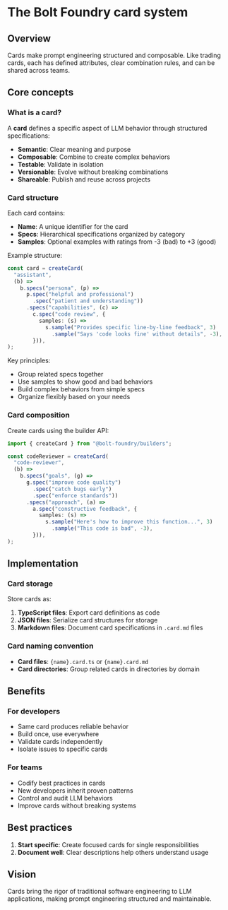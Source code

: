 # The Bolt Foundry card system

## Overview

Cards make prompt engineering structured and composable. Like trading cards,
each has defined attributes, clear combination rules, and can be shared across
teams.

## Core concepts

### What is a card?

A **card** defines a specific aspect of LLM behavior through structured
specifications:

- **Semantic**: Clear meaning and purpose
- **Composable**: Combine to create complex behaviors
- **Testable**: Validate in isolation
- **Versionable**: Evolve without breaking combinations
- **Shareable**: Publish and reuse across projects

### Card structure

Each card contains:

- **Name**: A unique identifier for the card
- **Specs**: Hierarchical specifications organized by category
- **Samples**: Optional examples with ratings from -3 (bad) to +3 (good)

Example structure:

```typescript
const card = createCard(
  "assistant",
  (b) =>
    b.specs("persona", (p) =>
      p.spec("helpful and professional")
        .spec("patient and understanding"))
      .specs("capabilities", (c) =>
        c.spec("code review", {
          samples: (s) =>
            s.sample("Provides specific line-by-line feedback", 3)
              .sample("Says 'code looks fine' without details", -3),
        })),
);
```

Key principles:

- Group related specs together
- Use samples to show good and bad behaviors
- Build complex behaviors from simple specs
- Organize flexibly based on your needs

### Card composition

Create cards using the builder API:

```typescript
import { createCard } from "@bolt-foundry/builders";

const codeReviewer = createCard(
  "code-reviewer",
  (b) =>
    b.specs("goals", (g) =>
      g.spec("improve code quality")
        .spec("catch bugs early")
        .spec("enforce standards"))
      .specs("approach", (a) =>
        a.spec("constructive feedback", {
          samples: (s) =>
            s.sample("Here's how to improve this function...", 3)
              .sample("This code is bad", -3),
        })),
);
```

## Implementation

### Card storage

Store cards as:

1. **TypeScript files**: Export card definitions as code
2. **JSON files**: Serialize card structures for storage
3. **Markdown files**: Document card specifications in `.card.md` files

### Card naming convention

- **Card files**: `{name}.card.ts` or `{name}.card.md`
- **Card directories**: Group related cards in directories by domain

## Benefits

### For developers

- Same card produces reliable behavior
- Build once, use everywhere
- Validate cards independently
- Isolate issues to specific cards

### For teams

- Codify best practices in cards
- New developers inherit proven patterns
- Control and audit LLM behaviors
- Improve cards without breaking systems

## Best practices

1. **Start specific**: Create focused cards for single responsibilities
2. **Document well**: Clear descriptions help others understand usage

## Vision

Cards bring the rigor of traditional software engineering to LLM applications,
making prompt engineering structured and maintainable.
